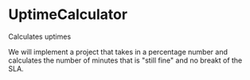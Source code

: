 # UptimeCalculator
Calculates uptimes

We will implement a project that takes in a percentage number and calculates the number of minutes that is "still fine" and no breakt of the SLA.